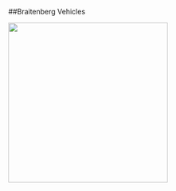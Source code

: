 ##Braitenberg Vehicles

<img src='http://vinceallenvince.github.io/Braitenberg-Vehicles/images/alive.jpg' style='width: 320px; height: 320px;' width='320' height='320'>